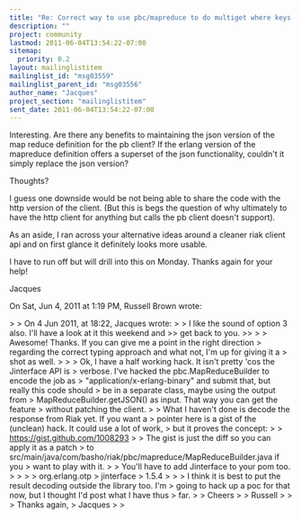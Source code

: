 ```yaml
---
title: "Re: Correct way to use pbc/mapreduce to do multiget where keys and	bucket names are binary values?"
description: ""
project: community
lastmod: 2011-06-04T13:54:22-07:00
sitemap:
  priority: 0.2
layout: mailinglistitem
mailinglist_id: "msg03559"
mailinglist_parent_id: "msg03556"
author_name: "Jacques"
project_section: "mailinglistitem"
sent_date: 2011-06-04T13:54:22-07:00
---
```



Interesting. Are there any benefits to maintaining the json version of the
map reduce definition for the pb client? If the erlang version of the
mapreduce definition offers a superset of the json functionality, couldn't
it simply replace the json version?

Thoughts?

I guess one downside would be not being able to share the code with the http
version of the client. (But this is begs the question of why ultimately to
have the http client for anything but calls the pb client doesn't support).

As an aside, I ran across your alternative ideas around a cleaner riak
client api and on first glance it definitely looks more usable.

I have to run off but will drill into this on Monday. Thanks again for your
help!

Jacques


On Sat, Jun 4, 2011 at 1:19 PM, Russell Brown  wrote:

&gt;
&gt; On 4 Jun 2011, at 18:22, Jacques wrote:
&gt;
&gt; I like the sound of option 3 also. I'll have a look at it this weekend and
&gt;&gt; get back to you.
&gt;&gt;
&gt;
&gt; Awesome! Thanks. If you can give me a point in the right direction
&gt; regarding the correct typing approach and what not, I'm up for giving it a
&gt; shot as well.
&gt;
&gt;
&gt; Ok, I have a half working hack. It isn't pretty 'cos the Jinterface API is
&gt; verbose. I've hacked the pbc.MapReduceBuilder to encode the job as
&gt; "application/x-erlang-binary" and submit that, but really this code should
&gt; be in a separate class, maybe using the output from
&gt; MapReduceBuilder.getJSON() as input. That way you can get the feature
&gt; without patching the client.
&gt;
&gt; What I haven't done is decode the response from Riak yet. If you want a
&gt; pointer here is a gist of the (unclean) hack. It could use a lot of work,
&gt; but it proves the concept:
&gt;
&gt; https://gist.github.com/1008293
&gt;
&gt; The gist is just the diff so you can apply it as a patch
&gt; to src/main/java/com/basho/riak/pbc/mapreduce/MapReduceBuilder.java if you
&gt; want to play with it.
&gt;
&gt; You'll have to add Jinterface to your pom too.
&gt;
&gt; 
&gt; 
&gt; org.erlang.otp
&gt; jinterface
&gt; 1.5.4
&gt; 
&gt;
&gt; I think it is best to put the result decoding outside the library too. I'm
&gt; going to hack up a poc for that now, but I thought I'd post what I have thus
&gt; far.
&gt;
&gt; Cheers
&gt;
&gt; Russell
&gt;
&gt;
&gt; Thanks again,
&gt; Jacques
&gt;
&gt;
